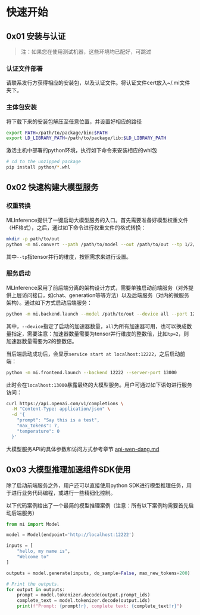 # 快速开始

## 0x01 安装与认证

> 注：如果您在使用测试机器，这些环境均已配好，可跳过

### 认证文件部署

请联系发行方获得相应的安装包，以及认证文件。将认证文件cert放入\~/.mi文件夹下。

### 主体包安装

将下载下来的安装包解压至任意位置，并设置好相应的路径

```bash
export PATH=/path/to/package/bin:$PATH
export LD_LIBRARY_PATH=/path/to/package/lib:$LD_LIBRARY_PATH
```

激活主机中部署的python环境，执行如下命令来安装相应的whl包

```sh
# cd to the unzipped package
pip install python/*.whl
```

## 0x02 快速构建大模型服务

### 权重转换

MLInference提供了一键启动大模型服务的入口。首先需要准备好模型权重文件（HF格式），之后，通过如下命令进行权重文件的格式转换：

```bash
mkdir -p path/to/out
python -m mi.convert --path /path/to/model --out /path/to/out --tp 1/2/4/8
```

其中`--tp`指tensor并行的维度，按照需求来进行设置。

### 服务启动

MLInference采用了前后端分离的架构设计方式，需要单独启动前端服务（对外提供上层访问接口，如chat、generation等等方法）以及后端服务（对内的微服务架构）。通过如下方式启动后端服务：

```bash
python -m mi.backend.launch --model /path/to/out --device all --port 12222
```

其中，`--device`指定了启动的加速器数量，`all`为所有加速器可用，也可以换成数量指定，需要注意：加速器数量需要为tensor并行维度的整数倍，比如`tp=2`，则加速器数量需要为2的整数倍。

当后端启动成功后，会显示`service start at localhost:12222`，之后启动前端：

```bash
python -m mi.frontend.launch --backend 12222 --server-port 13000
```

此时会在`localhost:13000`暴露最终的大模型服务。用户可通过如下语句进行服务访问：

```bash
curl https://api.openai.com/v1/completions \
  -H "Content-Type: application/json" \
  -d '{
    "prompt": "Say this is a test",
    "max_tokens": 7,
    "temperature": 0
  }'
```

大模型服务API的具体参数和访问方式参考章节 [api-wen-dang.md](api-wen-dang.md "mention")

## 0x03 大模型推理加速组件SDK使用

除了启动前端服务之外，用户还可以直接使用python SDK进行模型推理任务，用于进行业务代码编程，或进行一些精细化控制。

以下代码案例给出了一个最简的模型推理案例（注意：所有以下案例均需要首先启动后端服务）

```python
from mi import Model

model = Model(endpoint='http://localhost:12222')

inputs = [
    "hello, my name is",
    "Welcome to"
]

outputs = model.generate(inputs, do_sample=False, max_new_tokens=200)

# Print the outputs.
for output in outputs:
    prompt = model.tokenizer.decode(output.prompt_ids)
    complete_text = model.tokenizer.decode(output.ids)
    print(f"Prompt: {prompt!r}, complete text: {complete_text!r}")
```
